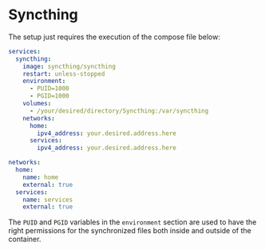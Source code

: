 # Syncthing

The setup just requires the execution of the compose file below:

```yaml
services:
  syncthing:
    image: syncthing/syncthing
    restart: unless-stopped
    environment:
      - PUID=1000
      - PGID=1000
    volumes:
      - /your/desired/directory/Syncthing:/var/syncthing
    networks:
      home:
        ipv4_address: your.desired.address.here
      services:
        ipv4_address: your.desired.address.here

networks:
  home:
    name: home
    external: true
  services:
    name: services
    external: true
```

The `PUID` and `PGID` variables in the `environment` section are used to have the right permissions for the synchronized files both inside and outside of the container.
